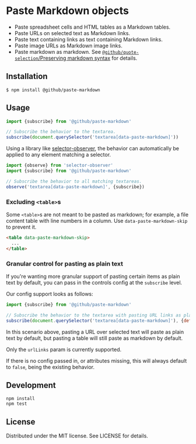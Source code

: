 # Paste Markdown objects

- Paste spreadsheet cells and HTML tables as a Markdown tables.
- Paste URLs on selected text as Markdown links.
- Paste text containing links as text containing Markdown links.
- Paste image URLs as Markdown image links.
- Paste markdown as markdown. See [`@github/quote-selection`/Preserving markdown syntax](https://github.com/github/quote-selection/tree/9ae5f88f5bc3021f51d2dc9981eca83ce7cfe04f#preserving-markdown-syntax) for details.

## Installation

```
$ npm install @github/paste-markdown
```

## Usage

```js
import {subscribe} from '@github/paste-markdown'

// Subscribe the behavior to the textarea.
subscribe(document.querySelector('textarea[data-paste-markdown]'))
```

Using a library like [selector-observer][so], the behavior can automatically
be applied to any element matching a selector.

[so]: https://github.com/josh/selector-observer

```js
import {observe} from 'selector-observer'
import {subscribe} from '@github/paste-markdown'

// Subscribe the behavior to all matching textareas.
observe('textarea[data-paste-markdown]', {subscribe})
```

### Excluding `<table>`s

Some `<table>`s are not meant to be pasted as markdown; for example, a file content table with line numbers in a column. Use `data-paste-markdown-skip` to prevent it.

```html
<table data-paste-markdown-skip>
  ...
</table>
```

### Granular control for pasting as plain text

If you're wanting more granular support of pasting certain items as plain text by default, you can pass in the controls config at the `subscribe` level.

Our config support looks as follows:

```js
import {subscribe} from '@github/paste-markdown'

// Subscribe the behavior to the textarea with pasting URL links as plain text by default.
subscribe(document.querySelector('textarea[data-paste-markdown]'), {defaultPlainTextPaste: {urlLinks: true}})
```

In this scenario above, pasting a URL over selected text will paste as plain text by default, but pasting a table will still paste as markdown by default.

Only the `urlLinks` param is currently supported.

If there is no config passed in, or attributes missing, this will always default to `false`, being the existing behavior.

## Development

```
npm install
npm test
```

## License

Distributed under the MIT license. See LICENSE for details.
